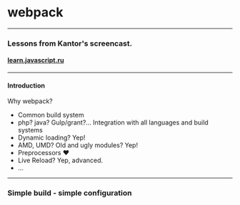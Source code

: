 # webpack

***

### Lessons from Kantor's screencast.
#### [learn.javascript.ru](https://learn.javascript.ru/screencast/webpack "learn.javascript.ru")

***

#### Introduction

Why webpack?

* Common build system
* php? java? Gulp/grant?... Integration with all languages and build systems
* Dynamic loading? Yep!
* AMD, UMD? Old and ugly modules? Yep!
* Preprocessors ❤
* Live Reload? Yep, advanced.
* ...

***

### Simple build - simple configuration
